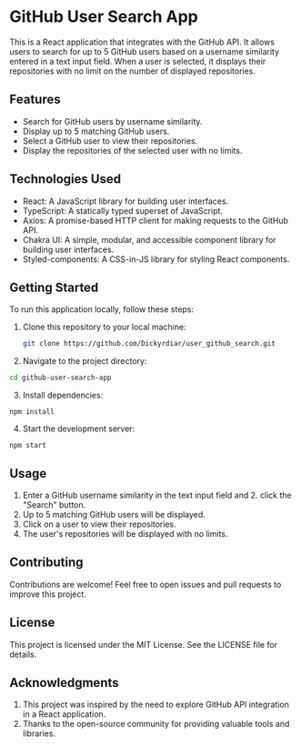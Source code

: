 # GitHub User Search App

This is a React application that integrates with the GitHub API. It allows users to search for up to 5 GitHub users based on a username similarity entered in a text input field. When a user is selected, it displays their repositories with no limit on the number of displayed repositories.

## Features

- Search for GitHub users by username similarity.
- Display up to 5 matching GitHub users.
- Select a GitHub user to view their repositories.
- Display the repositories of the selected user with no limits.

## Technologies Used

- React: A JavaScript library for building user interfaces.
- TypeScript: A statically typed superset of JavaScript.
- Axios: A promise-based HTTP client for making requests to the GitHub API.
- Chakra UI: A simple, modular, and accessible component library for building user interfaces.
- Styled-components: A CSS-in-JS library for styling React components.



## Getting Started

To run this application locally, follow these steps:

1. Clone this repository to your local machine:

   ```bash
   git clone https://github.com/Dickyrdiar/user_github_search.git

   ```

2. Navigate to the project directory:

  ```bash
  cd github-user-search-app
  ```
3. Install dependencies:

  ```baseh
  npm install
  ```
4. Start the development server:

  ```baseh
  npm start
  ```

## Usage

1. Enter a GitHub username similarity in the text input field and 2. click the "Search" button.
3. Up to 5 matching GitHub users will be displayed.
4. Click on a user to view their repositories.
5. The user's repositories will be displayed with no limits.

## Contributing
Contributions are welcome! Feel free to open issues and pull requests to improve this project.

## License

This project is licensed under the MIT License. See the LICENSE file for details.

## Acknowledgments

1. This project was inspired by the need to explore GitHub API  integration in a React application.
2. Thanks to the open-source community for providing valuable tools and libraries.

